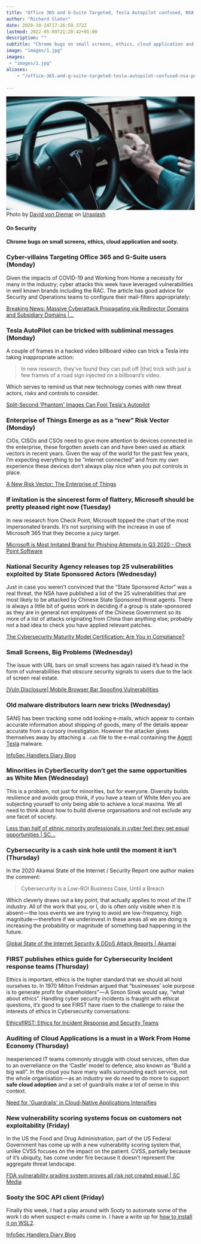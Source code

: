 ```yaml
---
title: "Office 365 and G-Suite Targeted, Tesla Autopilot confused, NSA points a finger (2020: Week 43)"
author: "Richard Slater"
date: 2020-10-24T17:26:59.372Z
lastmod: 2022-05-09T21:20:42+01:00
description: ""
subtitle: "Chrome bugs on small screens, ethics, cloud application and sooty."
image: "images/1.jpg" 
images:
 - "images/1.jpg"
aliases:
    - "/office-365-and-g-suite-targeted-tesla-autopilot-confused-nsa-points-a-finger-2020-week-43-da033a06c125"

---
```


![image](images/1.jpg)
Photo by [David von Diemar](https://unsplash.com/@davidvondiemar?utm_source=medium&amp;utm_medium=referral) on [Unsplash](https://unsplash.com?utm_source=medium&amp;utm_medium=referral)

#### On Security

#### Chrome bugs on small screens, ethics, cloud application and sooty.

### Cyber-villains Targeting Office 365 and G-Suite users (Monday)

Given the impacts of COVID-19 and Working from Home a necessity for many in the industry; cyber attacks this week have leveraged vulnerabilities in well known brands including the RAC. The article has good advice for Security and Operations teams to configure their mail-filters appropriately:

[Breaking News: Massive Cyberattack Propagating via Redirector Domains and Subsidiary Domains |…](https://www.greathorn.com/blog-breaking-news-massive-cyberattack-propagating-via-redirector-domains-and-subsidiary-domains/)

### Tesla AutoPilot can be tricked with subliminal messages (Monday)

A couple of frames in a hacked video billboard video can trick a Tesla into taking inappropriate action:
> In new research, they’ve found they can pull off [the] trick with just a few frames of a road sign injected on a billboard’s video.

Which serves to remind us that new technology comes with new threat actors, risks and controls to consider.

[Split-Second &#39;Phantom&#39; Images Can Fool Tesla&#39;s Autopilot](https://www.wired.com/story/tesla-model-x-autopilot-phantom-images/)

### Enterprise of Things Emerge as as a “new” Risk Vector (Monday)

CIOs, CISOs and CSOs need to give more attention to devices connected in the enterprise, these forgotten assets can and have been used as attack vectors in recent years. Given the way of the world for the past few years, I’m expecting everything to be “internet connected” and from my own experience these devices don’t always play nice when you put controls in place.

[A New Risk Vector: The Enterprise of Things](https://www.darkreading.com/vulnerabilities---threats/a-new-risk-vector-the-enterprise-of-things-/a/d-id/1339081?_mc=rss_x_drr_edt_aud_dr_x_x-rss-simple)

### If imitation is the sincerest form of flattery, Microsoft should be pretty pleased right now (Tuesday)

In new research from Check Point, Microsoft topped the chart of the most impersonated brands. It’s not surprising with the increase in use of Microsoft 365 that they become a juicy target.

[Microsoft is Most Imitated Brand for Phishing Attempts in Q3 2020 - Check Point Software](https://blog.checkpoint.com/2020/10/19/microsoft-is-most-imitated-brand-for-phishing-attempts-in-q3-2020/)

### National Security Agency releases top 25 vulnerabilities exploited by State Sponsored Actors (Wednesday)

Just in case you weren’t convinced that the “State Sponsored Actor” was a real threat, the NSA have published a list of the 25 vulnerabilities that are most likely to be attacked by Chinese State Sponsored threat agents. There is always a little bit of guess work in deciding if a group is state-sponsored as they are in general not employees of the Chinese Government so its more of a list of attacks originating from China than anything else; probably not a bad idea to check you have applied relevant patches.

[The Cybersecurity Maturity Model Certification: Are You in Compliance?](https://www.darkreading.com/risk/the-cybersecurity-maturity-model-certification-are-you-in-compliance/a/d-id/1339040?_mc=rss_x_drr_edt_aud_dr_x_x-rss-simple)

### Small Screens, Big Problems (Wednesday)

The issue with URL bars on small screens has again raised it’s head in the form of vulnerabilities that obscure security signals to users due to the lack of screen real estate.

[[Vuln Disclosure] Mobile Browser Bar Spoofing Vulnerabilities](https://blog.rapid7.com/2020/10/20/vulntober-multiple-mobile-browser-address-bar-spoofing-vulnerabilities/)

### Old malware distributors learn new tricks (Wednesday)

SANS has been tracking some odd looking e-mails, which appear to contain accurate information about shipping of goods, many of the details appear accurate from a cursory investigation. However the attacker gives themselves away by attaching a `.cab` file to the e-mail containing the [Agent Tesla](https://krebsonsecurity.com/2018/10/who-is-agent-tesla/) malware.

[InfoSec Handlers Diary Blog](https://isc.sans.edu/diary/rss/26702)

### Minorities in CyberSecurity don’t get the same opportunities as White Men (Wednesday)

This is a problem, not just for minorities, but for everyone. Diversity builds resilience and avoids group think, if you have a team of White Men you are subjecting yourself to only being able to achieve a local maxima. We all need to think about how to build diverse organisations and not exclude any one facet of society.

[Less than half of ethnic minority professionals in cyber feel they get equal opportunities | SC…](https://www.scmagazine.com/home/security-news/less-than-half-of-ethnic-minority-professionals-in-cybersecurity-feel-they-get-equal-treatment/)

### Cybersecurity is a cash sink hole until the moment it isn’t (Thursday)

In the 2020 Akamai State of the Internet / Security Report one author makes the comment:
> Cybersecurity is a Low-ROI Business Case, Until a Breach

Which cleverly draws out a key point, that actually applies to most of the IT industry. All of the work that you, or I, do is often only visible when it is absent — the loss events we are trying to avoid are low-frequency, high magnitude — therefore if we underinvest in these areas all we are doing is increasing the probability or magnitude of something bad happening in the future.

[Global State of the Internet Security &amp; DDoS Attack Reports | Akamai](https://www.akamai.com/uk/en/resources/our-thinking/state-of-the-internet-report/global-state-of-the-internet-security-ddos-attack-reports.jsp)

### FIRST publishes ethics guide for Cybersecurity Incident response teams (Thursday)

Ethics is important, ethics is the higher standard that we should all hold ourselves to. In 1970 Milton Freidman argued that “businesses’ sole purpose is to generate profit for shareholders” — A Simon Sinek would say, “what about ethics”. Handling cyber security incidents is fraught with ethical questions, it’s good to see FIRST have risen to the challenge to raise the interests of ethics in Cybersecurity conversations:

[EthicsfIRST: Ethics for Incident Response and Security Teams](https://ethicsfirst.org/)

### Auditing of Cloud Applications is a must in a Work From Home Economy (Thursday)

Inexperienced IT teams commonly struggle with cloud services, often due to an overreliance on the ‘Castle’ model to defence, also known as “Build a big wall”. In the cloud you have many walls surrounding each service, not the whole organisation — as an industry we do need to do more to support **safe cloud adoption** and a set of guardrails make a lot of sense in this context.

[Need for &#39;Guardrails&#39; in Cloud-Native Applications Intensifies](https://www.darkreading.com/cloud/need-for-guardrails-in-cloud-native-applications-intensifies/d/d-id/1339242?_mc=rss_x_drr_edt_aud_dr_x_x-rss-simple)

### New vulnerability scoring systems focus on customers not exploitability (Friday)

In the US the Food and Drug Administration, part of the US Federal Government has come up with a new vulnerability scoring system that, unlike CVSS focuses on the impact on the patient. CVSS, partially because of it’s ubiquity, has come under fire because it doesn’t represent the aggregate threat landscape.

[FDA vulnerability grading system proves all risk not created equal | SC Media](https://www.scmagazine.com/home/health-care/fda-vulnerability-grading-system-proves-all-risk-not-created-equal/)

### Sooty the SOC API client (Friday)

Finally this week, I had a play around with Sooty to automate some of the work I do when suspect e-mails come in. I have a write up for [how to install it on WSL2](https://richardslaterinthecloud.medium.com/sooty-the-security-operations-centre-client-e985465f1035).

[InfoSec Handlers Diary Blog](https://isc.sans.edu/diary/rss/26714)
